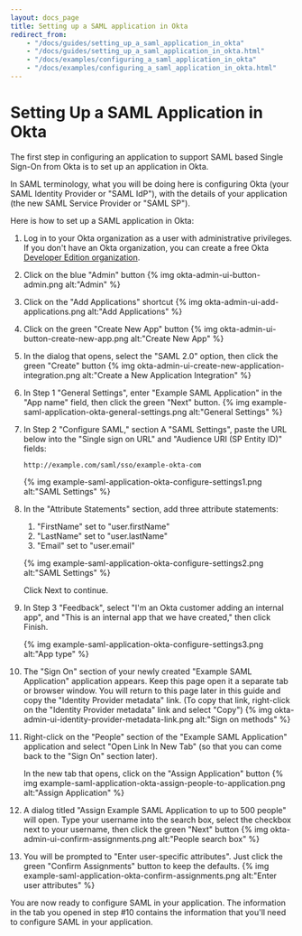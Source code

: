 ```yaml
---
layout: docs_page
title: Setting up a SAML application in Okta
redirect_from:
    - "/docs/guides/setting_up_a_saml_application_in_okta"
    - "/docs/guides/setting_up_a_saml_application_in_okta.html"
    - "/docs/examples/configuring_a_saml_application_in_okta"
    - "/docs/examples/configuring_a_saml_application_in_okta.html"
---
```


# Setting Up a SAML Application in Okta

The first step in configuring an application to support SAML based Single Sign-On from Okta is to set up an application in Okta.

In SAML terminology, what you will be doing here is configuring Okta (your
SAML Identity Provider or "SAML IdP"), with the details of your application
(the new SAML Service Provider or "SAML SP").

Here is how to set up a SAML application in Okta:

 1.  Log in to your Okta organization as a user with administrative
    privileges. If you don't have an Okta organization, you can create a free Okta
    <a href="https://www.okta.com/developer/signup/" target="_blank">Developer Edition organization</a>.

 2.  Click on the blue "Admin" button
    {% img okta-admin-ui-button-admin.png alt:"Admin" %}

 3.  Click on the "Add Applications" shortcut
    {% img okta-admin-ui-add-applications.png alt:"Add Applications" %}

 4.  Click on the green "Create New App" button
    {% img okta-admin-ui-button-create-new-app.png alt:"Create New App" %}

 5.  In the dialog that opens, select the "SAML 2.0" option, then click
    the green "Create" button
    {% img okta-admin-ui-create-new-application-integration.png alt:"Create a New Application Integration" %}

 6.  In Step 1 "General Settings", enter "Example SAML Application" in the
    "App name" field, then click the green "Next" button.
    {% img example-saml-application-okta-general-settings.png alt:"General Settings" %}

 7.  In Step 2 "Configure SAML," section A "SAML Settings", paste the URL below into the "Single sign on URL" and "Audience URI (SP Entity ID)" fields:

      ~~~ shell
      http://example.com/saml/sso/example-okta-com
      ~~~
     
     {% img example-saml-application-okta-configure-settings1.png alt:"SAML Settings" %}

 8. In the "Attribute Statements" section, add three attribute statements:
      1. "FirstName" set to "user.firstName"
      2. "LastName" set to "user.lastName"
      3. "Email" set to "user.email"

      {% img example-saml-application-okta-configure-settings2.png alt:"SAML Settings" %}

    Click Next to continue.

 9. In Step 3 "Feedback", select "I'm an Okta customer adding an internal app", and "This is an internal app that we have created," then click Finish.

    {% img example-saml-application-okta-configure-settings3.png alt:"App type" %}

10.  The "Sign On" section of your newly created "Example
    SAML Application" application appears. Keep this page open it a separate tab or browser window. You will
    return to this page later in this guide and copy the
    "Identity Provider metadata" link. (To copy that link, right-click
    on the "Identity Provider metadata" link and select "Copy")
    {% img okta-admin-ui-identity-provider-metadata-link.png alt:"Sign on methods" %}

11. Right-click on the "People" section of the "Example SAML Application"
    application and select "Open Link In New Tab" (so that you can come
    back to the "Sign On" section later).

    In the new tab that opens, click on the "Assign Application" button
    {% img example-saml-application-okta-assign-people-to-application.png alt:"Assign Application" %}

12. A dialog titled "Assign Example SAML Application to up to 500 people"
    will open. Type your username into the search box, select the
    checkbox next to your username, then click the green "Next" button
    {% img okta-admin-ui-confirm-assignments.png alt:"People search box" %}

13. You will be prompted to "Enter user-specific attributes". Just click
    the green "Confirm Assignments" button to keep the defaults.
    {% img example-saml-application-okta-confirm-assignments.png alt:"Enter user attributes" %}

You are now ready to configure SAML in your application. The information in the tab you
opened in step \#10 contains the information that you'll need to configure SAML in your application.

